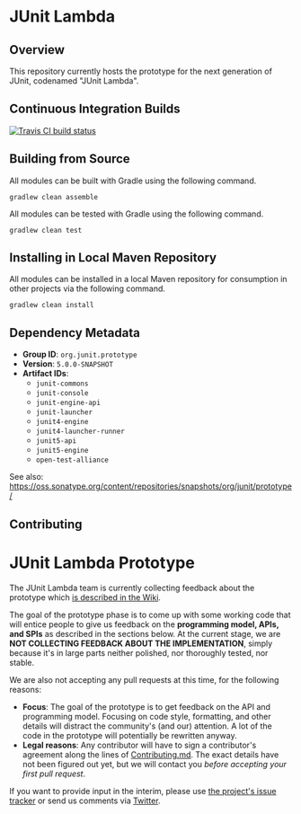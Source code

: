 # JUnit Lambda

## Overview

This repository currently hosts the prototype for the next generation of JUnit, codenamed "JUnit Lambda".

## Continuous Integration Builds

[![Travis CI build status](https://travis-ci.org/junit-team/junit-lambda.svg)](https://travis-ci.org/junit-team/junit-lambda)

## Building from Source

All modules can be built with Gradle using the following command.

```
gradlew clean assemble
```

All modules can be tested with Gradle using the following command.

```
gradlew clean test
```

## Installing in Local Maven Repository

All modules can be installed in a local Maven repository for consumption in other projects via the following command.

```
gradlew clean install
```

## Dependency Metadata

- **Group ID**: `org.junit.prototype`
- **Version**: `5.0.0-SNAPSHOT`
- **Artifact IDs**:
  - `junit-commons`
  - `junit-console`
  - `junit-engine-api`
  - `junit-launcher`
  - `junit4-engine`
  - `junit4-launcher-runner`
  - `junit5-api`
  - `junit5-engine`
  - `open-test-alliance`

See also: <https://oss.sonatype.org/content/repositories/snapshots/org/junit/prototype/>

## Contributing

# JUnit Lambda Prototype

The JUnit Lambda team is currently collecting feedback about the prototype which [is described in the Wiki](https://github.com/junit-team/junit-lambda/wiki/Prototype).

The goal of the prototype phase is to come up with some working code that will entice people to give us feedback on the **programming model, APIs, and SPIs** as described in the sections below. At the current stage, we are **NOT COLLECTING FEEDBACK ABOUT THE IMPLEMENTATION**, simply because it's in large parts neither polished, nor thoroughly tested, nor stable.

We are also not accepting any pull requests at this time, for the following reasons:

- **Focus**: The goal of the prototype is to get feedback on the API and programming model. Focusing on code style, formatting, and other details will distract the community's (and our) attention. A lot of the code in the prototype will potentially be rewritten anyway.
- **Legal reasons**: Any contributor will have to sign a contributor's agreement along the lines of [Contributing.md](https://github.com/junit-team/junit-lambda/blob/master/CONTRIBUTING.md). The exact details have not been figured out yet, but we will contact you *before accepting your first pull request*.

If you want to provide input in the interim, please use [the project's issue tracker](https://github.com/junit-team/junit-lambda/issues) or send us comments via [Twitter](https://twitter.com/junitlambda).
